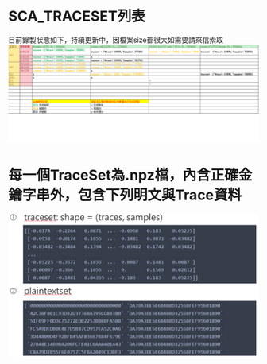 # SCA_TRACESET列表
目前錄製狀態如下，持續更新中，因檔案size都很大如需要請來信索取
![image](https://github.com/jianwei76/SCA_TRACESET/blob/main/TraceSet%E7%8B%80%E6%85%8B.png)

# 每一個TraceSet為.npz檔，內含正確金鑰字串外，包含下列明文與Trace資料<br>
![image](https://github.com/jianwei76/SCA_TRACESET/blob/main/%E8%B3%87%E6%96%99%E6%A0%BC%E5%BC%8F.png)



